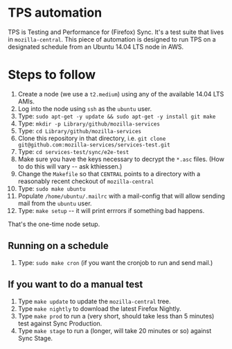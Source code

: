 # TPS automation

TPS is Testing and Performance for (Firefox) Sync.  It's a test suite that lives in `mozilla-central`.
This piece of automation is designed to run TPS on a designated schedule from an Ubuntu 14.04 LTS node in AWS.

# Steps to follow

1. Create a node (we use a `t2.medium`) using any of the available 14.04 LTS AMIs.
1. Log into the node using `ssh` as the `ubuntu` user.
1. Type: `sudo apt-get -y update && sudo apt-get -y install git make`
1. Type: `mkdir -p Library/github/mozilla-services`
1. Type: `cd Library/github/mozilla-services`
1. Clone this repository in that directory, i.e. `git clone git@github.com:mozilla-services/services-test.git`
1. Type: `cd services-test/sync/e2e-test`
1. Make sure you have the keys necessary to decrypt the `*.asc` files. (How to do this will vary -- ask kthiessen.)
1. Change the `Makefile` so that `CENTRAL` points to a directory with a reasonably recent checkout of `mozilla-central`
1. Type: `sudo make ubuntu`
1. Populate `/home/ubuntu/.mailrc` with a mail-config that will allow sending mail from the `ubuntu` user.
1. Type: `make setup` -- it will print errrors if something bad happens.

That's the one-time node setup.

## Running on a schedule
1. Type: `sudo make cron` (if you want the cronjob to run and send mail.)

## If you want to do a manual test
1. Type `make update` to update the `mozilla-central` tree.
1. Type `make nightly` to download the latest Firefox Nightly.
1. Type `make prod` to run a (very short, should take less than 5 minutes) test against Sync Production.
1. Type `make stage` to run a (longer, will take 20 minutes or so) against Sync Stage.
